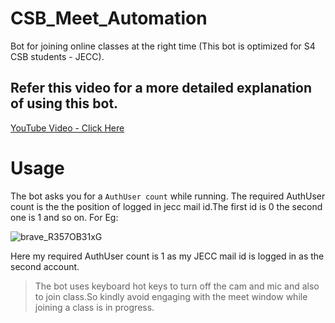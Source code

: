 # CSB_Meet_Automation
Bot for joining online classes at the right time (This bot is optimized for S4 CSB students -  JECC).

## Refer this video for a more detailed explanation of using this bot.
[YouTube Video - Click Here](https://youtu.be/mx6fBHsQoXk)

# Usage 
The bot asks you for a ```AuthUser count``` while running. The required AuthUser count is the the position of logged in jecc mail id.The first id is 0 the second one is 1 and so on. For Eg:


![brave_R357OB31xG](https://user-images.githubusercontent.com/84261649/119509337-2e9d5280-bd8e-11eb-94c4-e5fe486e3899.png)


Here my required AuthUser count is 1 as my JECC mail id is logged in as the second account.

> The bot uses keyboard hot keys to turn off the cam and mic and also to join class.So kindly avoid engaging with the meet window while joining a class is in progress.

